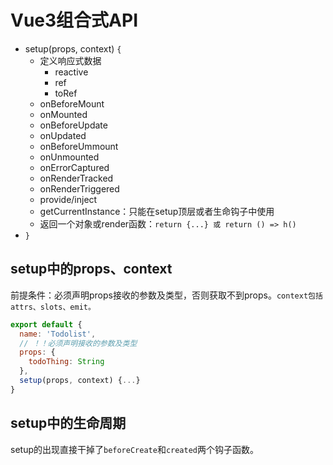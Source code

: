 # Vue3组合式API
- setup(props, context) `{`
  - 定义响应式数据
    - reactive
    - ref
    - toRef
  - onBeforeMount
  - onMounted
  - onBeforeUpdate
  - onUpdated
  - onBeforeUmmount
  - onUnmounted
  - onErrorCaptured
  - onRenderTracked
  - onRenderTriggered
  - provide/inject
  - getCurrentInstance：只能在setup顶层或者生命钩子中使用
  - 返回一个对象或render函数：`return {...} 或 return () => h()`
- `}`

## setup中的props、context
前提条件：必须声明props接收的参数及类型，否则获取不到props。`context包括attrs、slots、emit。`
``` js
export default {
  name: 'Todolist',
  // ！！必须声明接收的参数及类型
  props: {
    todoThing: String
  },
  setup(props, context) {...}
}
```

## setup中的生命周期
setup的出现直接干掉了`beforeCreate`和`created`两个钩子函数。







